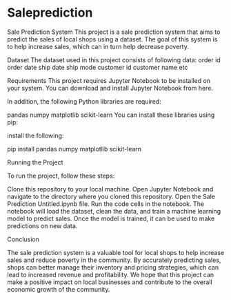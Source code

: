 # Saleprediction
Sale Prediction System
This project is a sale prediction system that aims to predict the sales of local shops using a dataset. The goal of this system is to help increase sales, which can in turn help decrease poverty.

Dataset
The dataset used in this project consists of following data:
order id
order date
ship date
ship mode
customer id
customer name etc

Requirements
This project requires Jupyter Notebook to be installed on your system. You can download and install Jupyter Notebook from here.

In addition, the following Python libraries are required:

pandas
numpy
matplotlib
scikit-learn
You can install these libraries using pip:

install the following:

pip install pandas numpy matplotlib scikit-learn

Running the Project

To run the project, follow these steps:

Clone this repository to your local machine.
Open Jupyter Notebook and navigate to the directory where you cloned this repository.
Open the Sale Prediction Untitled.ipynb file.
Run the code cells in the notebook.
The notebook will load the dataset, clean the data, and train a machine learning model to predict sales. Once the model is trained, it can be used to make predictions on new data.

Conclusion

The sale prediction system is a valuable tool for local shops to help increase sales and reduce poverty in the community. By accurately predicting sales, shops can better manage their inventory and pricing strategies, which can lead to increased revenue and profitability. We hope that this project can make a positive impact on local businesses and contribute to the overall economic growth of the community.
